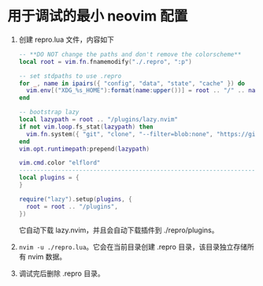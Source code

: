 # 用于调试的最小 neovim 配置

1. 创建 repro.lua 文件，内容如下

    ```lua
    -- **DO NOT change the paths and don't remove the colorscheme**
    local root = vim.fn.fnamemodify("./.repro", ":p")

    -- set stdpaths to use .repro
    for _, name in ipairs({ "config", "data", "state", "cache" }) do
      vim.env[("XDG_%s_HOME"):format(name:upper())] = root .. "/" .. name
    end

    -- bootstrap lazy
    local lazypath = root .. "/plugins/lazy.nvim"
    if not vim.loop.fs_stat(lazypath) then
      vim.fn.system({ "git", "clone", "--filter=blob:none", "https://github.com/folke/lazy.nvim.git", lazypath, })
    end
    vim.opt.runtimepath:prepend(lazypath)

    vim.cmd.color "elflord"
    --------------------------------------------------------------------------------
    local plugins = {
    }

    require("lazy").setup(plugins, {
      root = root .. "/plugins",
    })
    ```

    它自动下载 lazy.nvim，并且会自动下载插件到 ./repro/plugins。

2. `nvim -u ./repro.lua`。它会在当前目录创建 .repro 目录，该目录独立存储所有 nvim 数据。
3. 调试完后删除 .repro 目录。
